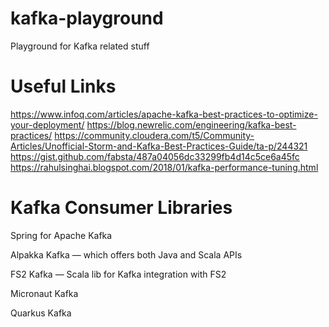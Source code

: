 # kafka-playground
Playground for Kafka related stuff
# Useful Links
https://www.infoq.com/articles/apache-kafka-best-practices-to-optimize-your-deployment/
https://blog.newrelic.com/engineering/kafka-best-practices/
https://community.cloudera.com/t5/Community-Articles/Unofficial-Storm-and-Kafka-Best-Practices-Guide/ta-p/244321
https://gist.github.com/fabsta/487a04056dc33299fb4d14c5ce6a45fc
https://rahulsinghai.blogspot.com/2018/01/kafka-performance-tuning.html




# Kafka Consumer Libraries
Spring for Apache Kafka

Alpakka Kafka — which offers both Java and Scala APIs

FS2 Kafka — Scala lib for Kafka integration with FS2

Micronaut Kafka

Quarkus Kafka

